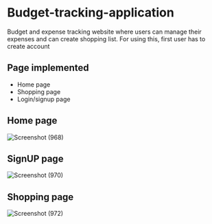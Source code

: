 # Budget-tracking-application
Budget and expense tracking website where users can manage their expenses and can create shopping list.
For using this, first user has to create account

## Page implemented

- Home page
- Shopping page
- Login/signup page

## Home page
![Screenshot (968)](https://user-images.githubusercontent.com/60172576/218246842-2bc96a79-86d2-4d3a-bba3-bbd659d1e1aa.png)


## SignUP page
![Screenshot (970)](https://user-images.githubusercontent.com/60172576/218247707-5dab5028-8625-486e-b1bb-efe257262d18.png)

## Shopping page
![Screenshot (972)](https://user-images.githubusercontent.com/60172576/218247802-8e57295b-5b3f-48d4-958c-2d3c2548ef4f.png)





